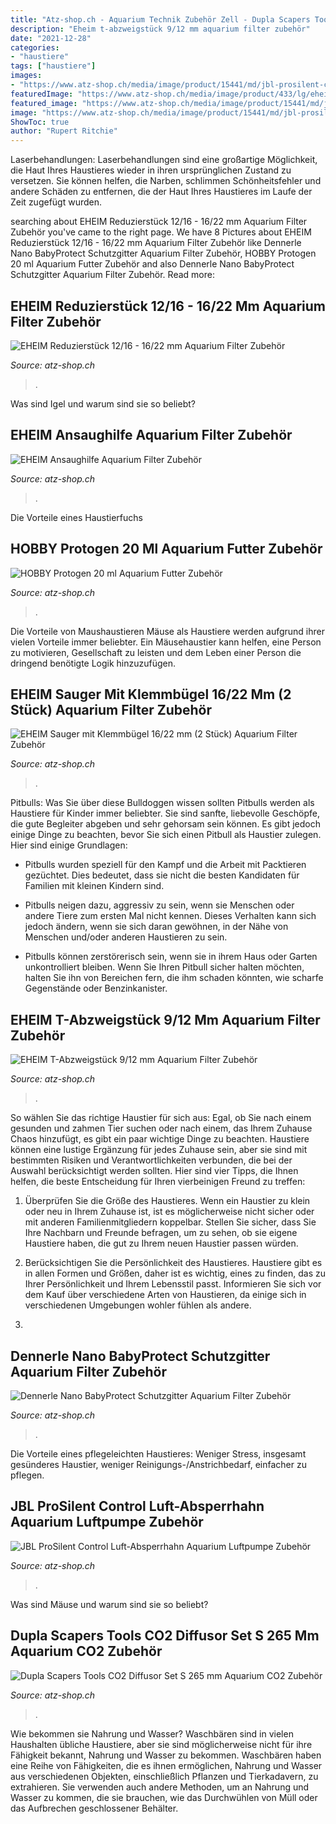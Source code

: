 ```yaml
---
title: "Atz-shop.ch - Aquarium Technik Zubehör Zell - Dupla Scapers Tools Co2 Diffusor Set S 265 Mm Aquarium Co2 Zubehör"
description: "Eheim t-abzweigstück 9/12 mm aquarium filter zubehör"
date: "2021-12-28"
categories:
- "haustiere"
tags: ["haustiere"]
images:
- "https://www.atz-shop.ch/media/image/product/15441/md/jbl-prosilent-control-regulierbarer-luft-absperrhahn-4-6-schlauchgroesse-aquarium-luftpumpe-zubehoer-6431600~3.jpg"
featuredImage: "https://www.atz-shop.ch/media/image/product/433/lg/eheim-ansaughilfe-aquarium-filter-zubehoer-4003540.jpg"
featured_image: "https://www.atz-shop.ch/media/image/product/15441/md/jbl-prosilent-control-regulierbarer-luft-absperrhahn-4-6-schlauchgroesse-aquarium-luftpumpe-zubehoer-6431600~3.jpg"
image: "https://www.atz-shop.ch/media/image/product/15441/md/jbl-prosilent-control-regulierbarer-luft-absperrhahn-4-6-schlauchgroesse-aquarium-luftpumpe-zubehoer-6431600~3.jpg"
ShowToc: true
author: "Rupert Ritchie"
---
```



Laserbehandlungen:
Laserbehandlungen sind eine großartige Möglichkeit, die Haut Ihres Haustieres wieder in ihren ursprünglichen Zustand zu versetzen. Sie können helfen, die Narben, schlimmen Schönheitsfehler und andere Schäden zu entfernen, die der Haut Ihres Haustieres im Laufe der Zeit zugefügt wurden.

	

		
searching about EHEIM Reduzierstück 12/16 - 16/22 mm Aquarium Filter Zubehör you've came to the right page. We have 8 Pictures about EHEIM Reduzierstück 12/16 - 16/22 mm Aquarium Filter Zubehör like Dennerle Nano BabyProtect Schutzgitter Aquarium Filter Zubehör, HOBBY Protogen 20 ml Aquarium Futter Zubehör and also Dennerle Nano BabyProtect Schutzgitter Aquarium Filter Zubehör. Read more:
		
    
## EHEIM Reduzierstück 12/16 - 16/22 Mm Aquarium Filter Zubehör

<img loading=lazy src="https://www.atz-shop.ch/media/image/product/150/lg/eheim-reduzierstueck-12-16-16-22-mm-aquarium-filter-zubehoer-4004980.jpg" onerror="this.onerror=null;this.src='https://tse1.mm.bing.net/th?id=OIP.7GuBpsv16GhcrRWwsDzHWQAAAA&amp;pid=15.1';" alt="EHEIM Reduzierstück 12/16 - 16/22 mm Aquarium Filter Zubehör">

_Source: atz-shop.ch_

>. 

	

Was sind Igel und warum sind sie so beliebt?

    
## EHEIM Ansaughilfe Aquarium Filter Zubehör

<img loading=lazy src="https://www.atz-shop.ch/media/image/product/433/lg/eheim-ansaughilfe-aquarium-filter-zubehoer-4003540.jpg" onerror="this.onerror=null;this.src='https://tse3.mm.bing.net/th?id=OIP.p1M6_gS8wxnFF_4QCdzCHgAAAA&amp;pid=15.1';" alt="EHEIM Ansaughilfe Aquarium Filter Zubehör">

_Source: atz-shop.ch_

>. 

	

Die Vorteile eines Haustierfuchs

    
## HOBBY Protogen 20 Ml Aquarium Futter Zubehör

<img loading=lazy src="https://www.atz-shop.ch/media/image/product/2612/lg/hobby-protogen-20-ml-aquarium-futter-zubehoer-30110.jpg" onerror="this.onerror=null;this.src='https://tse1.mm.bing.net/th?id=OIP.PErI0UWVM2OSXuYyHKLgWAHaLZ&amp;pid=15.1';" alt="HOBBY Protogen 20 ml Aquarium Futter Zubehör">

_Source: atz-shop.ch_

>. 

	

Die Vorteile von Maushaustieren
Mäuse als Haustiere werden aufgrund ihrer vielen Vorteile immer beliebter. Ein Mäusehaustier kann helfen, eine Person zu motivieren, Gesellschaft zu leisten und dem Leben einer Person die dringend benötigte Logik hinzuzufügen.

    
## EHEIM Sauger Mit Klemmbügel 16/22 Mm (2 Stück) Aquarium Filter Zubehör

<img loading=lazy src="https://www.atz-shop.ch/media/image/product/64/lg/eheim-sauger-mit-klemmbuegel-16-22-mm-2-stueck-aquarium-filter-zubehoer-4015150.jpg" onerror="this.onerror=null;this.src='https://tse2.mm.bing.net/th?id=OIP.A_qRjssndp94grev6fb91wHaHa&amp;pid=15.1';" alt="EHEIM Sauger mit Klemmbügel 16/22 mm (2 Stück) Aquarium Filter Zubehör">

_Source: atz-shop.ch_

>. 

	

Pitbulls: Was Sie über diese Bulldoggen wissen sollten
Pitbulls werden als Haustiere für Kinder immer beliebter. Sie sind sanfte, liebevolle Geschöpfe, die gute Begleiter abgeben und sehr gehorsam sein können. Es gibt jedoch einige Dinge zu beachten, bevor Sie sich einen Pitbull als Haustier zulegen. Hier sind einige Grundlagen:
- Pitbulls wurden speziell für den Kampf und die Arbeit mit Packtieren gezüchtet. Dies bedeutet, dass sie nicht die besten Kandidaten für Familien mit kleinen Kindern sind.

- Pitbulls neigen dazu, aggressiv zu sein, wenn sie Menschen oder andere Tiere zum ersten Mal nicht kennen. Dieses Verhalten kann sich jedoch ändern, wenn sie sich daran gewöhnen, in der Nähe von Menschen und/oder anderen Haustieren zu sein.

- Pitbulls können zerstörerisch sein, wenn sie in ihrem Haus oder Garten unkontrolliert bleiben. Wenn Sie Ihren Pitbull sicher halten möchten, halten Sie ihn von Bereichen fern, die ihm schaden könnten, wie scharfe Gegenstände oder Benzinkanister.

    
## EHEIM T-Abzweigstück 9/12 Mm Aquarium Filter Zubehör

<img loading=lazy src="https://www.atz-shop.ch/media/image/product/239/lg/eheim-t-abzweigstueck-9-12-mm-aquarium-filter-zubehoer-4003950.jpg" onerror="this.onerror=null;this.src='https://tse3.mm.bing.net/th?id=OIP.Ic2FzLtlfrUG1IJLj7rGmQAAAA&amp;pid=15.1';" alt="EHEIM T-Abzweigstück 9/12 mm Aquarium Filter Zubehör">

_Source: atz-shop.ch_

>. 

	

So wählen Sie das richtige Haustier für sich aus: Egal, ob Sie nach einem gesunden und zahmen Tier suchen oder nach einem, das Ihrem Zuhause Chaos hinzufügt, es gibt ein paar wichtige Dinge zu beachten.
Haustiere können eine lustige Ergänzung für jedes Zuhause sein, aber sie sind mit bestimmten Risiken und Verantwortlichkeiten verbunden, die bei der Auswahl berücksichtigt werden sollten. Hier sind vier Tipps, die Ihnen helfen, die beste Entscheidung für Ihren vierbeinigen Freund zu treffen:
1. Überprüfen Sie die Größe des Haustieres. Wenn ein Haustier zu klein oder neu in Ihrem Zuhause ist, ist es möglicherweise nicht sicher oder mit anderen Familienmitgliedern koppelbar. Stellen Sie sicher, dass Sie Ihre Nachbarn und Freunde befragen, um zu sehen, ob sie eigene Haustiere haben, die gut zu Ihrem neuen Haustier passen würden.

2. Berücksichtigen Sie die Persönlichkeit des Haustieres. Haustiere gibt es in allen Formen und Größen, daher ist es wichtig, eines zu finden, das zu Ihrer Persönlichkeit und Ihrem Lebensstil passt. Informieren Sie sich vor dem Kauf über verschiedene Arten von Haustieren, da einige sich in verschiedenen Umgebungen wohler fühlen als andere.

3.

    
## Dennerle Nano BabyProtect Schutzgitter Aquarium Filter Zubehör

<img loading=lazy src="https://www.atz-shop.ch/media/image/product/1008/lg/dennerle-nano-babyprotect-schutzgitter-fuer-nano-eckfilter-aquarium-filter-zubehoer-5846.jpg" onerror="this.onerror=null;this.src='https://tse3.mm.bing.net/th?id=OIP.ZYkX7UwH6jrk2cgJQfHUnwAAAA&amp;pid=15.1';" alt="Dennerle Nano BabyProtect Schutzgitter Aquarium Filter Zubehör">

_Source: atz-shop.ch_

>. 

	

Die Vorteile eines pflegeleichten Haustieres: Weniger Stress, insgesamt gesünderes Haustier, weniger Reinigungs-/Anstrichbedarf, einfacher zu pflegen.

    
## JBL ProSilent Control Luft-Absperrhahn Aquarium Luftpumpe Zubehör

<img loading=lazy src="https://www.atz-shop.ch/media/image/product/15441/md/jbl-prosilent-control-regulierbarer-luft-absperrhahn-4-6-schlauchgroesse-aquarium-luftpumpe-zubehoer-6431600~3.jpg" onerror="this.onerror=null;this.src='https://tse4.mm.bing.net/th?id=OIP.e7pM8oX3R_YQ5M9iu2YWXQHaKp&amp;pid=15.1';" alt="JBL ProSilent Control Luft-Absperrhahn Aquarium Luftpumpe Zubehör">

_Source: atz-shop.ch_

>. 

	

Was sind Mäuse und warum sind sie so beliebt?

    
## Dupla Scapers Tools CO2 Diffusor Set S 265 Mm Aquarium CO2 Zubehör

<img loading=lazy src="https://www.atz-shop.ch/media/image/product/15153/lg/dupla-scapers-tools-co2-diffusor-set-s-265-mm-aquarium-co2-zubehoer-80031.jpg" onerror="this.onerror=null;this.src='https://tse3.mm.bing.net/th?id=OIP.5GWrbt6GDYQqgEGMDc9sngAAAA&amp;pid=15.1';" alt="Dupla Scapers Tools CO2 Diffusor Set S 265 mm Aquarium CO2 Zubehör">

_Source: atz-shop.ch_

>. 

	

Wie bekommen sie Nahrung und Wasser?
Waschbären sind in vielen Haushalten übliche Haustiere, aber sie sind möglicherweise nicht für ihre Fähigkeit bekannt, Nahrung und Wasser zu bekommen. Waschbären haben eine Reihe von Fähigkeiten, die es ihnen ermöglichen, Nahrung und Wasser aus verschiedenen Objekten, einschließlich Pflanzen und Tierkadavern, zu extrahieren. Sie verwenden auch andere Methoden, um an Nahrung und Wasser zu kommen, die sie brauchen, wie das Durchwühlen von Müll oder das Aufbrechen geschlossener Behälter.

